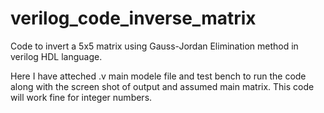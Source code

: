 # verilog_code_inverse_matrix

Code to invert a 5x5 matrix using Gauss-Jordan Elimination method in verilog HDL language.

Here I have atteched .v main modele file and test bench to run the code along with the screen shot of output and assumed main matrix.
This code will work fine for integer numbers.
